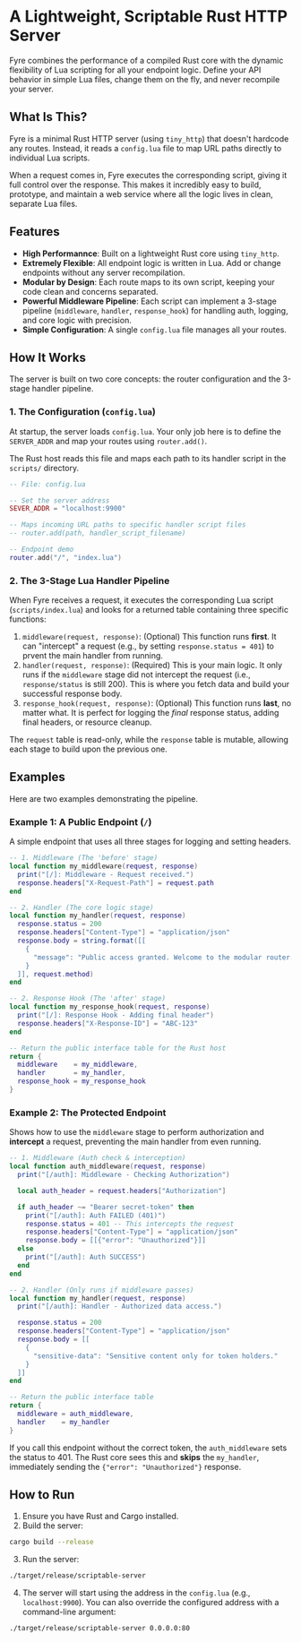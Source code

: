 # A Lightweight, Scriptable Rust HTTP Server  

Fyre combines the performance of a compiled Rust core with the dynamic flexibility of Lua scripting for all your endpoint logic. Define your API behavior in simple Lua files, change them on the fly, and never recompile your server.  

## What Is This?  

Fyre is a minimal Rust HTTP server (using `tiny_http`) that doesn't hardcode any routes. Instead, it reads a `config.lua` file to map URL paths directly to individual Lua scripts.  

When a request comes in, Fyre executes the corresponding script, giving it full control over the response. This makes it incredibly easy to build, prototype, and maintain a web service where all the logic lives in clean, separate Lua files.  

## Features  

- **High Performannce**: Built on a lightweight Rust core using `tiny_http`.
- **Extremely Flexible**: All endpoint logic is written in Lua. Add or change endpoints without any server recompilation.
- **Modular by Design**: Each route maps to its own script, keeping your code clean and concerns separated.
- **Powerful Middleware Pipeline**: Each script can implement a 3-stage pipeline (`middleware`, `handler`, `response_hook`) for handling auth, logging, and core logic with precision.
- **Simple Configuration**: A single `config.lua` file manages all your routes.

## How It Works

The server is built on two core concepts: the router configuration and the 3-stage handler pipeline.  

### 1. The Configuration (`config.lua`)

At startup, the server loads `config.lua`. Your only job here is to define the `SERVER_ADDR` and map your routes using `router.add()`.  

The Rust host reads this file and maps each path to its handler script in the `scripts/` directory.  

```lua
-- File: config.lua

-- Set the server address
SEVER_ADDR = "localhost:9900"

-- Maps incoming URL paths to specific handler script files
-- router.add(path, handler_script_filename)

-- Endpoint demo
router.add("/", "index.lua")
```

### 2. The 3-Stage Lua Handler Pipeline

When Fyre receives a request, it executes the corresponding Lua script (`scripts/index.lua`) and looks for a returned table containing three specific functions:  

1. `middleware(request, response)`: (Optional) This function runs **first**. It can "intercept" a request (e.g., by setting `response.status = 401`) to prvent the main handler from running.
2. `handler(request, response)`: (Required) This is your main logic. It only runs if the `middleware` stage did not intercept the request (i.e., `response/status` is still 200). This is where you fetch data and build your successful response body.
3. `response_hook(request, response)`: (Optional) This function runs **last**, no matter what. It is perfect for logging the *final* response status, adding final headers, or resource cleanup.  

The `request` table is read-only, while the `response` table is mutable, allowing each stage to build upon the previous one.  

## Examples

Here are two examples demonstrating the pipeline.  

### Example 1: A Public Endpoint (`/`)

A simple endpoint that uses all three stages for logging and setting headers.  
```lua
-- 1. Middleware (The 'before' stage)
local function my_middleware(request, response)
  print("[/]: Middleware - Request received.")
  response.headers["X-Request-Path"] = request.path
end

-- 2. Handler (The core logic stage)
local function my_handler(request, response)
  response.status = 200
  response.headers["Content-Type"] = "application/json"
  response.body = string.format([[
    {
      "message": "Public access granted. Welcome to the modular router."
    }
  ]], request.method)
end

-- 2. Response Hook (The 'after' stage)
local function my_response_hook(request, response)
  print("[/]: Response Hook - Adding final header")
  response.headers["X-Response-ID"] = "ABC-123"
end

-- Return the public interface table for the Rust host
return {
  middleware    = my_middleware,
  handler       = my_handler,
  response_hook = my_response_hook
}
```
### Example 2: The Protected Endpoint  

Shows how to use the `middleware` stage to perform authorization and **intercept** a request, preventing the main handler from even running.  
```lua
-- 1. Middleware (Auth check & interception)
local function auth_middleware(request, response)
  print("[/auth]: Middleware - Checking Authorization")

  local auth_header = request.headers["Authorization"]

  if auth_header ~= "Bearer secret-token" then
    print("[/auth]: Auth FAILED (401)")
    response.status = 401 -- This intercepts the request
    response.headers["Content-Type"] = "application/json"
    response.body = [[{"error": "Unauthorized"}]]
  else
    print("[/auth]: Auth SUCCESS")
  end
end

-- 2. Handler (Only runs if middleware passes)
local function my_handler(request, response)
  print("[/auth]: Handler - Authorized data access.")

  response.status = 200
  response.headers["Content-Type"] = "application/json"
  response.body = [[
    {
      "sensitive-data": "Sensitive content only for token holders."
    }
  ]]
end

-- Return the public interface table
return {
  middleware = auth_middleware,
  handler    = my_handler
}
```

If you call this endpoint without the correct token, the `auth_middleware` sets the status to 401. The Rust core sees this and **skips** the `my_handler`, immediately sending the `{"error": "Unauthorized"}` response.  

## How to Run

1. Ensure you have Rust and Cargo installed.
2. Build the server:
```bash
cargo build --release
```
3. Run the server:
```bash
./target/release/scriptable-server
```
4. The server will start using the address in the `config.lua` (e.g., `localhost:9900`). You can also override the configured address with a command-line argument:
```bash
./target/release/scriptable-server 0.0.0.0:80
```







